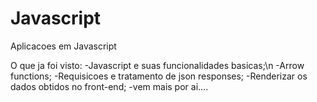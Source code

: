 # Javascript
Aplicacoes em Javascript

O que ja foi visto:
  -Javascript e suas funcionalidades basicas;\n
  -Arrow functions;
  -Requisicoes e tratamento de json responses;
  -Renderizar os dados obtidos no front-end;
  -vem mais por ai....
